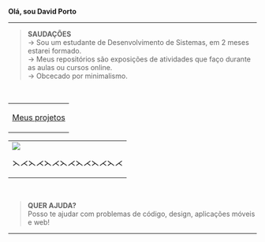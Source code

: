 **Olá, sou David Porto**

----
>**SAUDAÇÕES**<br>
→ Sou um estudante de Desenvolvimento de Sistemas, em 2 meses estarei formado.\
→ Meus repositórios são exposições de atividades que faço durante as aulas ou cursos online.\
→ Obcecado por minimalismo.


<br>

<table align="center">
<td>
<p align="center">
<a href="https://github.com/davidevol?tab=repositories">Meus projetos</a>
</p>
</td>

</table>

<table align="center">
<td>
<img src="https://github-readme-stats.vercel.app/api/top-langs/?username=davidevol&langs_count=15&title_color=58a6ff&hide_border=true&layout=compact&hide=Jupyter%20Notebook,php,html,css&bg_color=00000000">
  <p align="center">⋋⋌⋋⋌⋋⋌⋋⋌⋋⋌⋋⋌⋋⋌</p>
</td>
</table>
<br>


>**QUER AJUDA?**<br>
Posso te ajudar com problemas de código, design, aplicações móveis e web!

----
